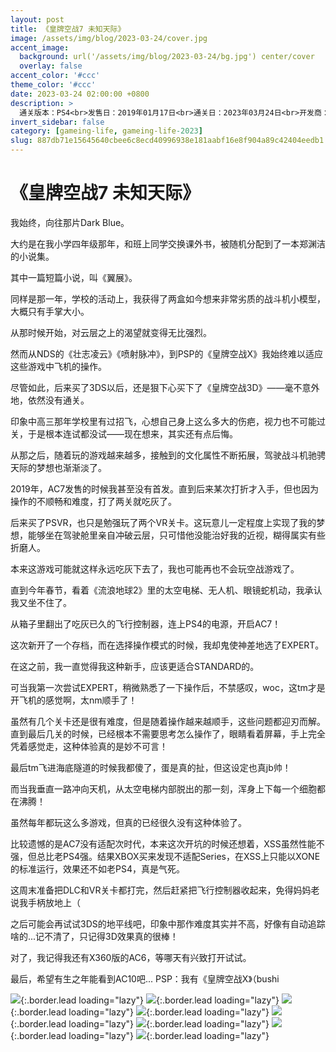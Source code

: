 ```yaml
---
layout: post
title: 《皇牌空战7 未知天际》
image: /assets/img/blog/2023-03-24/cover.jpg
accent_image: 
  background: url('/assets/img/blog/2023-03-24/bg.jpg') center/cover
  overlay: false
accent_color: '#ccc'
theme_color: '#ccc'
date: 2023-03-24 02:00:00 +0800
description: >
  通关版本：PS4<br>发售日：2019年01月17日<br>通关日：2023年03月24日<br>开发商：万代南梦宫<br>发行商：万代南梦宫
invert_sidebar: false
category: [gameing-life, gameing-life-2023]
slug: 887db71e15645640cbee6c8ecd40996938e181aabf16e8f904a89c42404eedb1
---
```


# 《皇牌空战7 未知天际》

我始终，向往那片Dark Blue。

大约是在我小学四年级那年，和班上同学交换课外书，被随机分配到了一本郑渊洁的小说集。

其中一篇短篇小说，叫《翼展》。

同样是那一年，学校的活动上，我获得了两盒如今想来非常劣质的战斗机小模型，大概只有手掌大小。

从那时候开始，对云层之上的渴望就变得无比强烈。

然而从NDS的《壮志凌云》《喷射脉冲》，到PSP的《皇牌空战X》我始终难以适应这些游戏中飞机的操作。

尽管如此，后来买了3DS以后，还是狠下心买下了《皇牌空战3D》——毫不意外地，依然没有通关。

印象中高三那年学校里有过招飞，心想自己身上这么多大的伤疤，视力也不可能过关，于是根本连试都没试——现在想来，其实还有点后悔。

从那之后，随着玩的游戏越来越多，接触到的文化属性不断拓展，驾驶战斗机驰骋天际的梦想也渐渐淡了。

2019年，AC7发售的时候我甚至没有首发。直到后来某次打折才入手，但也因为操作的不顺畅和难度，打了两关就吃灰了。

后来买了PSVR，也只是勉强玩了两个VR关卡。这玩意儿一定程度上实现了我的梦想，能够坐在驾驶舱里亲自冲破云层，只可惜他没能治好我的近视，糊得属实有些折磨人。

本来这游戏可能就这样永远吃灰下去了，我也可能再也不会玩空战游戏了。

直到今年春节，看着《流浪地球2》里的太空电梯、无人机、眼镜蛇机动，我承认我又坐不住了。

从箱子里翻出了吃灰已久的飞行控制器，连上PS4的电源，开启AC7！

这次新开了一个存档，而在选择操作模式的时候，我却鬼使神差地选了EXPERT。

在这之前，我一直觉得我这种新手，应该更适合STANDARD的。

可当我第一次尝试EXPERT，稍微熟悉了一下操作后，不禁感叹，woc，这tm才是开飞机的感觉啊，太nm顺手了！

虽然有几个关卡还是很有难度，但是随着操作越来越顺手，这些问题都迎刃而解。直到最后几关的时候，已经根本不需要思考怎么操作了，眼睛看着屏幕，手上完全凭着感觉走，这种体验真的是妙不可言！

最后tm飞进海底隧道的时候我都傻了，蛋是真的扯，但这设定也真jb帅！

而当我垂直一路冲向天机，从太空电梯内部脱出的那一刻，浑身上下每一个细胞都在沸腾！

虽然每年都玩这么多游戏，但真的已经很久没有这种体验了。

比较遗憾的是AC7没有适配次时代，本来这次开坑的时候还想着，XSS虽然性能不强，但总比老PS4强。结果XBOX买来发现不适配Series，在XSS上只能以XONE的标准运行，效果还不如老PS4，真是气死。

这周末准备把DLC和VR关卡都打完，然后赶紧把飞行控制器收起来，免得妈妈老说我手柄放地上（

之后可能会再试试3DS的地平线吧，印象中那作难度其实并不高，好像有自动追踪啥的...记不清了，只记得3D效果真的很棒！

对了，我记得我还有X360版的AC6，等哪天有兴致打开试试。

最后，希望有生之年能看到AC10吧...
PSP：我有《皇牌空战X》（bushi


![](/assets/img/blog/2023-03-24/1.jpg){:.border.lead loading="lazy"}
![](/assets/img/blog/2023-03-24/2.jpg){:.border.lead loading="lazy"}
![](/assets/img/blog/2023-03-24/3.jpg){:.border.lead loading="lazy"}
![](/assets/img/blog/2023-03-24/4.jpg){:.border.lead loading="lazy"}
![](/assets/img/blog/2023-03-24/5.jpg){:.border.lead loading="lazy"}
![](/assets/img/blog/2023-03-24/6.jpg){:.border.lead loading="lazy"}
![](/assets/img/blog/2023-03-24/7.jpg){:.border.lead loading="lazy"}
![](/assets/img/blog/2023-03-24/8.jpg){:.border.lead loading="lazy"}

